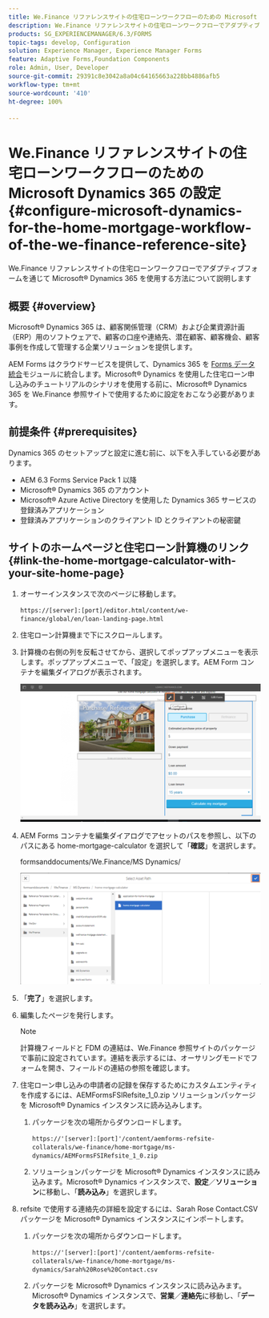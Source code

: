 ```yaml
---
title: We.Finance リファレンスサイトの住宅ローンワークフローのための Microsoft Dynamics 365 の設定
description: We.Finance リファレンスサイトの住宅ローンワークフローでアダプティブフォームを通じて Microsoft® Dynamics 365 を使用する方法について説明します。
products: SG_EXPERIENCEMANAGER/6.3/FORMS
topic-tags: develop, Configuration
solution: Experience Manager, Experience Manager Forms
feature: Adaptive Forms,Foundation Components
role: Admin, User, Developer
source-git-commit: 29391c8e3042a8a04c64165663a228bb4886afb5
workflow-type: tm+mt
source-wordcount: '410'
ht-degree: 100%

---
```


# We.Finance リファレンスサイトの住宅ローンワークフローのための Microsoft Dynamics 365 の設定 {#configure-microsoft-dynamics-for-the-home-mortgage-workflow-of-the-we-finance-reference-site}

We.Finance リファレンスサイトの住宅ローンワークフローでアダプティブフォームを通じて Microsoft® Dynamics 365 を使用する方法について説明します

## 概要 {#overview}

Microsoft® Dynamics 365 は、顧客関係管理（CRM）および企業資源計画（ERP）用のソフトウェアで、顧客の口座や連絡先、潜在顧客、顧客機会、顧客事例を作成して管理する企業ソリューションを提供します。

AEM Forms はクラウドサービスを提供して、Dynamics 365 を [Forms データ統合](/help/forms/using/data-integration.md)モジュールに統合します。Microsoft® Dynamics を使用した住宅ローン申し込みのチュートリアルのシナリオを使用する前に、Microsoft® Dynamics 365 を We.Finance 参照サイトで使用するために設定をおこなう必要があります。

## 前提条件 {#prerequisites}

Dynamics 365 のセットアップと設定に進む前に、以下を入手している必要があります。

* AEM 6.3 Forms Service Pack 1 以降
* Microsoft® Dynamics 365 のアカウント
* Microsoft® Azure Active Directory を使用した Dynamics 365 サービスの登録済みアプリケーション
* 登録済みアプリケーションのクライアント ID とクライアントの秘密鍵

## サイトのホームページと住宅ローン計算機のリンク {#link-the-home-mortgage-calculator-with-your-site-home-page}

1. オーサーインスタンスで次のページに移動します。

   `https://[server]:[port]/editor.html/content/we-finance/global/en/loan-landing-page.html`

1. 住宅ローン計算機まで下にスクロールします。
1. 計算機の右側の列を反転させてから、選択してポップアップメニューを表示します。ポップアップメニューで、「設定」を選択します。AEM Form コンテナを編集ダイアログが表示されます。

   ![calculatorconfigurepanel](assets/calculatorconfigurepanel.png)

1. AEM Forms コンテナを編集ダイアログでアセットのパスを参照し、以下のパスにある home-mortgage-calculator を選択して「**確認**」を選択します。

   formsanddocuments/We.Finance/MS Dynamics/

   ![selectassetpath](assets/selectassetpath.png)

1. 「**完了**」を選択します。
1. 編集したページを発行します。

   >[!NOTE]
   >
   >計算機フィールドと FDM の連結は、We.Finance 参照サイトのパッケージで事前に設定されています。連結を表示するには、オーサリングモードでフォームを開き、フィールドの連結の参照を確認します。

1. 住宅ローン申し込みの申請者の記録を保存するためにカスタムエンティティを作成するには、AEMFormsFSIRefsite_1_0.zip ソリューションパッケージを Microsoft® Dynamics インスタンスに読み込みします。

   1. パッケージを次の場所からダウンロードします。

      `https://'[server]:[port]'/content/aemforms-refsite-collaterals/we-finance/home-mortgage/ms-dynamics/AEMFormsFSIRefsite_1_0.zip`

   1. ソリューションパッケージを Microsoft® Dynamics インスタンスに読み込みます。Microsoft® Dynamics インスタンスで、**設定**／**ソリューション**&#x200B;に移動し、「**読み込み**」を選択します。

1. refsite で使用する連絡先の詳細を設定するには、Sarah Rose Contact.CSV パッケージを Microsoft® Dynamics インスタンスにインポートします。

   1. パッケージを次の場所からダウンロードします。

      `https://'[server]:[port]'/content/aemforms-refsite-collaterals/we-finance/home-mortgage/ms-dynamics/Sarah%20Rose%20Contact.csv`

   1. パッケージを Microsoft® Dynamics インスタンスに読み込みます。Microsoft® Dynamics インスタンスで、**営業**／**連絡先**&#x200B;に移動し、「**データを読み込み**」を選択します。
